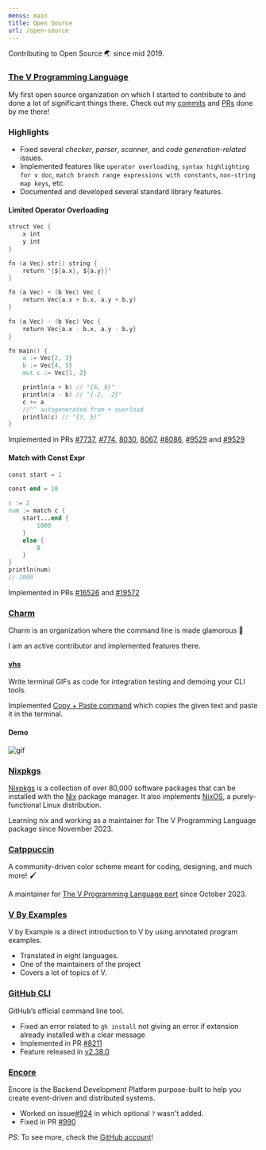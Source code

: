 ```yaml
---
menus: main
title: Open Source
url: /open-source
---
```


Contributing to Open Source 🌏 since mid 2019.

### [The V Programming Language](https://vlang.io/)

My first open source organization on which I started to contribute to and done a lot of significant things there. Check out my [commits](https://github.com/vlang/v/commits?author=Delta456) and [PRs](https://github.com/vlang/v/pulls/Delta456) done by me there!

### Highlights

- Fixed several _checker_, _parser_, _scanner_, and _code generation-related_ issues.
- Implemented features like `operator overloading`, `syntax highlighting for v doc`, `match branch range expressions with constants`, `non-string map keys`, etc.
- Documented and developed several standard library features.

#### Limited Operator Overloading

```v
struct Vec {
    x int
    y int
}

fn (a Vec) str() string {
    return '{${a.x}, ${a.y}}'
}

fn (a Vec) + (b Vec) Vec {
    return Vec{a.x + b.x, a.y + b.y}
}

fn (a Vec) - (b Vec) Vec {
    return Vec{a.x - b.x, a.y - b.y}
}

fn main() {
    a := Vec{2, 3}
    b := Vec{4, 5}
    mut c := Vec{1, 2}

    println(a + b) // "{6, 8}"
    println(a - b) // "{-2, -2}"
    c += a
    //^^ autogenerated from + overload
    println(c) // "{3, 5}"
}
```

Implemented in PRs [#7737](https://github.com/vlang/v/pull/7737), [#774](https://github.com/vlang/v/pull/7774), [8030](https://github.com/vlang/v/pull/8030), [8067](https://github.com/vlang/v/pull/8067), [#8086](https://github.com/vlang/v/pull/8086), [#9529](https://github.com/vlang/v/pull/9529) and [#9529](https://github.com/vlang/v/pull/9529)

#### Match with Const Expr

```v
const start = 1

const end = 10

c := 2
num := match c {
    start...end {
        1000
    }
    else {
        0
    }
}
println(num)
// 1000
```

Implemented in PRs [#16526](https://github.com/vlang/v/pull/16526) and [#19572](https://github.com/vlang/v/pull/19572)

### [Charm](https://charm.sh/)

Charm is an organization where the command line is made glamorous 🌠

I am an active contributor and implemented features there.

#### [vhs](https://github.com/charmbracelet/vhs)

Write terminal GIFs as code for integration testing and demoing your CLI tools.

Implemented [Copy + Paste command](https://github.com/charmbracelet/vhs/pull/376) which copies the given text and paste it in the terminal.

#### Demo

![gif](/images/clipboard.gif)

### [Nixpkgs](https://github.com/NixOS/nixpkgs)

[Nixpkgs](https://github.com/nixos/nixpkgs) is a collection of over
80,000 software packages that can be installed with the
[Nix](https://nixos.org/nix/) package manager. It also implements
[NixOS](https://nixos.org/nixos/), a purely-functional Linux distribution.

Learning nix and working as a maintainer for The V Programming Language package since November 2023.

### [Catppuccin](https://catppuccin.com/)

A community-driven color scheme meant for coding, designing, and much more! 🖌️

A maintainer for [The V Programming Language port](https://github.com/catppuccin/v) since October 2023.

### [V By Examples](https://github.com/v-community/v_by_example)

V by Example is a direct introduction to V by using annotated program examples.

- Translated in eight languages.
- One of the maintainers of the project
- Covers a lot of topics of V.

### [GitHub CLI](https://github.com/cli/cli)

GitHub’s official command line tool.

- Fixed an error related to `gh install` not giving an error if extension already installed with a clear message
- Implemented in PR [#8211](https://github.com/cli/cli/pull/8211)
- Feature released in [v2.38.0](https://github.com/cli/cli/releases/tag/v2.38.0)

### [Encore](https://encore.dev)

Encore is the Backend Development Platform purpose-built to help you create event-driven and distributed systems.

- Worked on issue[#924](https://github.com/encoredev/encore/issues/924) in which optional `?` wasn't added.
- Fixed in PR [#990](https://github.com/encoredev/encore/pull/990)

*PS*: To see more, check the [GitHub account](https://github.com/delta456)!

